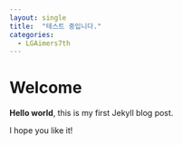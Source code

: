 ```yaml
---
layout: single
title:  "테스트 중입니다."
categories:
  - LGAimers7th
---
```


# Welcome

**Hello world**, this is my first Jekyll blog post.

I hope you like it!
